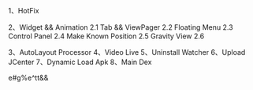 1、HotFix

2、Widget && Animation
2.1 Tab && ViewPager
2.2 Floating Menu
2.3 Control Panel
2.4 Make Known Position
2.5 Gravity View
2.6

3、AutoLayout Processor
4、Video Live
5、Uninstall Watcher
6、Upload JCenter
7、Dynamic Load Apk
8、Main Dex

e#g%e^tt&&